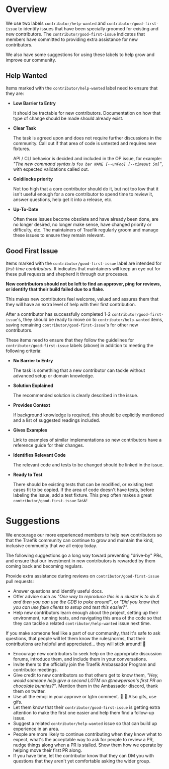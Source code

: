 # Overview

We use two labels `contributor/help-wanted` and `contributor/good-first-issue` 
to identify issues that have been specially groomed for existing and new 
contributors. The  `contributor/good-first-issue` indicates that members have 
committed to  providing extra assistance for new contributors.

We also have some suggestions for using these labels to help grow and improve 
our community.

## Help Wanted

Items marked with the `contributor/help-wanted` label need to ensure that they are:

- **Low Barrier to Entry**

    It should be tractable for new contributors. Documentation on how that type of
    change should be made should already exist.

- **Clear Task**

    The task is agreed upon and does not require further discussions in the
    community. Call out if that area of code is untested and requires new
    fixtures.

    API / CLI behavior is decided and included in the OP issue, for example: *"The
    new command syntax is `foo bar NAME [--unFoo] [--timeout 5m]`"*, with
    expected validations called out.

- **Goldilocks priority**

    Not too high that a core contributor should do it, but not too low that it
    isn't useful enough for a core contributor to spend time to review it, answer
    questions, help get it into a release, etc.

- **Up-To-Date**

    Often these issues become obsolete and have already been done, are no longer
    desired, no longer make sense, have changed priority or difficulty, etc. The
    maintainers of Traefik regularly groom and manage these issues to ensure they
    remain relevant.

## Good First Issue

Items marked with the `contributor/good-first-issue` label are intended for 
*first-time contributors*. It indicates that maintainers will keep an eye out for 
these pull requests and shepherd it through our processes.

**New contributors should not be left to find an approver, ping for reviews, or 
identify that their build failed due to a flake.**

This makes new contributors feel welcome, valued and assures them that they will 
have an extra level of help with their first contribution.

After a contributor has successfully completed 1-2 `contributor/good-first-issue`'s, 
they should be ready to move on to `contributor/help-wanted` items, saving remaining 
`contributor/good-first-issue`'s for other new contributors.

These items need to ensure that they follow the guidelines for 
`contributor/good-first-issue` labels (above) in addition to meeting the 
following criteria:

- **No Barrier to Entry**

    The task is something that a new contributor can tackle without advanced setup or 
    domain knowledge.

- **Solution Explained**

    The recommended solution is clearly described in the issue.

- **Provides Context**

    If background knowledge is required, this should be explicitly mentioned and a list 
    of suggested readings included.

- **Gives Examples**

    Link to examples of similar implementations so new contributors have a reference 
    guide for their changes.

- **Identifies Relevant Code**

    The relevant code and tests to be changed should be linked in the issue.

- **Ready to Test**

    There should be existing tests that can be modified, or existing test cases fit 
    to be copied. If the area of code doesn't have tests, before labeling the issue, 
    add a test fixture. This prep often makes a great `contributor/good-first-issue` 
    task!

# Suggestions

We encourage our more experienced members to help new contributors so that the Traefik 
community can continue to grow and maintain the kind, inclusive community that we all 
enjoy today.

The following suggestions go a long way toward preventing "drive-by" PRs, and ensure 
that our investment in new contributors is rewarded by them coming back and becoming 
regulars.

Provide extra assistance during reviews on `contributor/good-first-issue` pull requests:

- Answer questions and identify useful docs.
- Offer advice such as *"One way to reproduce this in a cluster is to do X and then you 
can use the GDB to poke around"*, or *"Did you know that you can use fake clients to 
setup and test this easier?".*
- Help new contributors learn enough about the project, setting up their environment, 
running tests, and navigating this area of the code so that they can tackle a related 
`contributor/help-wanted` issue next time.

If you make someone feel like a part of our community, that it's safe to ask questions, 
that people will let them know the rules/norms, that their contributions are helpful 
and appreciated... they will stick around! 🌈

- Encourage new contributors to seek help on the appropriate discussion forums, 
introduce them, and include them in your conversations.
- Invite them to the officially join the Traefik Ambassador Program and 
contributor meetings.
- Give credit to new contributors so that others get to know them, *"Hey, 
would someone help give a second LGTM on @newperson's first PR on chocolate 
bunnies?"*. Mention them in the Ambassador discord, thank them on twitter.
- Use all the emoji in your approve or lgtm comment. 💖 🚀 Also gifs, 
use gifs.  
- Let them know that their `contributor/good-first-issue` is getting extra 
attention to make the first one easier and help them find a follow-up issue.
- Suggest a related `contributor/help-wanted` issue so that can build up 
experience in an area.
- People are more likely to continue contributing when they know what to 
expect, what's the acceptable way to ask for people to review a PR, nudge 
things along when a PR is stalled. Show them how we operate by helping 
move their first PR along.
- If you have time, let the contributor know that they can DM you with 
questions that they aren't yet comfortable asking the wider group.

